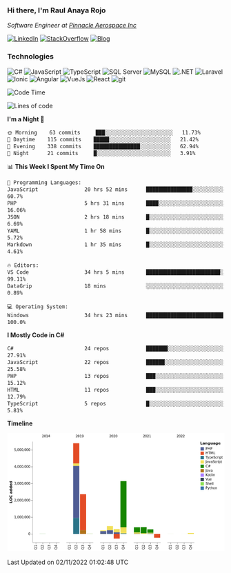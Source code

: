 ### Hi there, I'm Raul Anaya Rojo
*Software Engineer at [Pinnacle Aerospace Inc](http://www.pinnacleaerospace.com/)*  

[![LinkedIn](https://img.shields.io/badge/LinkedIn-0073b1?logo=linkedin&style=flat-square&logoColor=white)](https://www.linkedin.com/in/anayarojo/)
[![StackOverflow](https://img.shields.io/badge/StackOverflow-333?logo=stackoverflow&style=flat-square&logoColor=FE7A16)](https://stackoverflow.com/users/3779757/anayarojo?tab=profile)
[![Blog](https://img.shields.io/badge/Blog-1976d2?logo=bitbucket&style=flat-square&logoColor=white)](http://anayarojo.net/)

### Technologies
![C#](https://img.shields.io/badge/C%23-690081?style=flat-square&logo=c-sharp&logoColor=white)
![JavaScript](https://img.shields.io/badge/JavaScript-F7DF1E?style=flat-square&logo=javascript&logoColor=222)
![TypeScript](https://img.shields.io/badge/TypeScript-3178C6?style=flat-square&logo=typescript&logoColor=white)
![SQL Server](https://img.shields.io/badge/SQL_Server-E02E28?style=flat-square&logo=microsoft-sql-server)
![MySQL](https://img.shields.io/badge/MySQL-00758F?style=flat-square&logo=mysql&logoColor=white)
![.NET](https://img.shields.io/badge/.NET-690081?style=flat-square&logo=.net)
![Laravel](https://img.shields.io/badge/Laravel-FF2D20?style=flat-square&logo=laravel&logoColor=white)
![Ionic](https://img.shields.io/badge/Ionic-3880FF?style=flat-square&logo=ionic&logoColor=white)
![Angular](https://img.shields.io/badge/Angular-C3002F?style=flat-square&logo=angular)
![VueJs](https://img.shields.io/badge/Vue-4FC08D?style=flat-square&logo=vue.js&logoColor=white)
![React](https://img.shields.io/badge/React-61DAFB?style=flat-square&logo=react&logoColor=222)
![git](https://img.shields.io/badge/git-F05133?style=flat-square&logo=git&logoColor=white)

<!--
**anayarojo/anayarojo** is a ✨ _special_ ✨ repository because its `README.md` (this file) appears on your GitHub profile.

Here are some ideas to get you started:

- 🔭 I’m currently working on ...
- 🌱 I’m currently learning ...
- 👯 I’m looking to collaborate on ...
- 🤔 I’m looking for help with ...
- 💬 Ask me about ...
- 📫 How to reach me: ...
- 😄 Pronouns: ...
- ⚡ Fun fact: ...
-->

<!--START_SECTION:waka-->
![Code Time](http://img.shields.io/badge/Code%20Time-2%2C387%20hrs%2024%20mins-blue)

![Lines of code](https://img.shields.io/badge/From%20Hello%20World%20I%27ve%20Written-13%20Million%20lines%20of%20code-blue)

**I'm a Night 🦉** 

```text
🌞 Morning    63 commits     ███░░░░░░░░░░░░░░░░░░░░░░   11.73% 
🌆 Daytime    115 commits    █████░░░░░░░░░░░░░░░░░░░░   21.42% 
🌃 Evening    338 commits    ███████████████░░░░░░░░░░   62.94% 
🌙 Night      21 commits     █░░░░░░░░░░░░░░░░░░░░░░░░   3.91%

```


📊 **This Week I Spent My Time On** 

```text
💬 Programming Languages: 
JavaScript               20 hrs 52 mins      ███████████████░░░░░░░░░░   60.7% 
PHP                      5 hrs 31 mins       ████░░░░░░░░░░░░░░░░░░░░░   16.06% 
JSON                     2 hrs 18 mins       █░░░░░░░░░░░░░░░░░░░░░░░░   6.69% 
YAML                     1 hr 58 mins        █░░░░░░░░░░░░░░░░░░░░░░░░   5.72% 
Markdown                 1 hr 35 mins        █░░░░░░░░░░░░░░░░░░░░░░░░   4.61%

🔥 Editors: 
VS Code                  34 hrs 5 mins       ████████████████████████░   99.11% 
DataGrip                 18 mins             ░░░░░░░░░░░░░░░░░░░░░░░░░   0.89%

💻 Operating System: 
Windows                  34 hrs 23 mins      █████████████████████████   100.0%

```

**I Mostly Code in C#** 

```text
C#                       24 repos            ███████░░░░░░░░░░░░░░░░░░   27.91% 
JavaScript               22 repos            ██████░░░░░░░░░░░░░░░░░░░   25.58% 
PHP                      13 repos            ███░░░░░░░░░░░░░░░░░░░░░░   15.12% 
HTML                     11 repos            ███░░░░░░░░░░░░░░░░░░░░░░   12.79% 
TypeScript               5 repos             █░░░░░░░░░░░░░░░░░░░░░░░░   5.81%

```


**Timeline**

![Chart not found](https://raw.githubusercontent.com/anayarojo/anayarojo/master/charts/bar_graph.png) 


 Last Updated on 02/11/2022 01:02:48 UTC
<!--END_SECTION:waka-->
